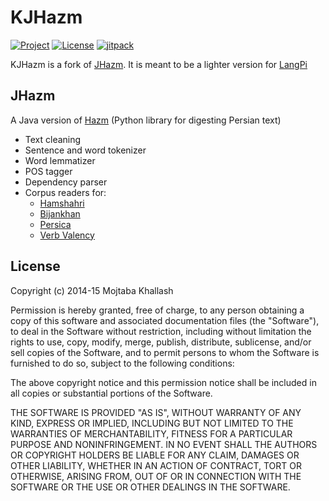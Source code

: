 # KJHazm

[![Project](https://img.shields.io/badge/Project-KJHazm-4B0082.svg)](https://github.com/kariminf/KJHazm)
[![License](https://img.shields.io/badge/License-MIT-4B0082.svg)](https://opensource.org/licenses/MIT)
[![jitpack](https://jitpack.io/v/kariminf/KJHazm.svg)](https://jitpack.io/#kariminf/KJHazm)

KJHazm is a fork of [JHazm](https://github.com/mojtaba-khallash/JHazm). It is meant to be a lighter
 version for [LangPi](https://github.com/kariminf/LangPi)

## JHazm

A Java version of [Hazm](https://github.com/sobhe/hazm) (Python library for digesting Persian text)

+ Text cleaning
+ Sentence and word tokenizer
+ Word lemmatizer
+ POS tagger
+ Dependency parser
+ Corpus readers for:
   * [Hamshahri](http://ece.ut.ac.ir/dbrg/hamshahri/)
   * [Bijankhan](http://ece.ut.ac.ir/dbrg/bijankhan/)
   * [Persica](https://sourceforge.net/projects/persica/)
   * [Verb Valency](http://dadegan.ir/catalog/pervallex)

## License

Copyright (c) 2014-15 Mojtaba Khallash

Permission is hereby granted, free of charge, to any person obtaining a copy of
this software and associated documentation files (the "Software"), to deal in
the Software without restriction, including without limitation the rights to
use, copy, modify, merge, publish, distribute, sublicense, and/or sell copies of
the Software, and to permit persons to whom the Software is furnished to do so,
subject to the following conditions:

The above copyright notice and this permission notice shall be included in all
copies or substantial portions of the Software.

THE SOFTWARE IS PROVIDED "AS IS", WITHOUT WARRANTY OF ANY KIND, EXPRESS OR
IMPLIED, INCLUDING BUT NOT LIMITED TO THE WARRANTIES OF MERCHANTABILITY, FITNESS
FOR A PARTICULAR PURPOSE AND NONINFRINGEMENT. IN NO EVENT SHALL THE AUTHORS OR
COPYRIGHT HOLDERS BE LIABLE FOR ANY CLAIM, DAMAGES OR OTHER LIABILITY, WHETHER
IN AN ACTION OF CONTRACT, TORT OR OTHERWISE, ARISING FROM, OUT OF OR IN
CONNECTION WITH THE SOFTWARE OR THE USE OR OTHER DEALINGS IN THE SOFTWARE.
